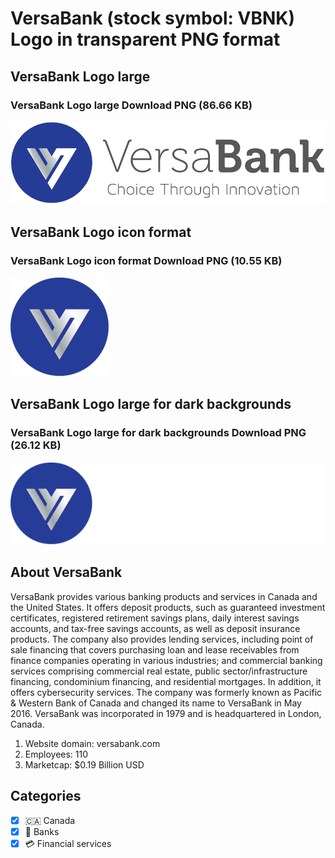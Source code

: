 # VersaBank (stock symbol: VBNK) Logo in transparent PNG format

## VersaBank Logo large

### VersaBank Logo large Download PNG (86.66 KB)

![VersaBank Logo large Download PNG (86.66 KB)](/img/orig/VBNK_BIG-f0b7033e.png)

## VersaBank Logo icon format

### VersaBank Logo icon format Download PNG (10.55 KB)

![VersaBank Logo icon format Download PNG (10.55 KB)](/img/orig/VBNK-50a4633a.png)

## VersaBank Logo large for dark backgrounds

### VersaBank Logo large for dark backgrounds Download PNG (26.12 KB)

![VersaBank Logo large for dark backgrounds Download PNG (26.12 KB)](/img/orig/VBNK_BIG.D-e6382050.png)

## About VersaBank

VersaBank provides various banking products and services in Canada and the United States. It offers deposit products, such as guaranteed investment certificates, registered retirement savings plans, daily interest savings accounts, and tax-free savings accounts, as well as deposit insurance products. The company also provides lending services, including point of sale financing that covers purchasing loan and lease receivables from finance companies operating in various industries; and commercial banking services comprising commercial real estate, public sector/infrastructure financing, condominium financing, and residential mortgages. In addition, it offers cybersecurity services. The company was formerly known as Pacific & Western Bank of Canada and changed its name to VersaBank in May 2016. VersaBank was incorporated in 1979 and is headquartered in London, Canada.

1. Website domain: versabank.com
2. Employees: 110
3. Marketcap: $0.19 Billion USD


## Categories
- [x] 🇨🇦 Canada
- [x] 🏦 Banks
- [x] 💳 Financial services
